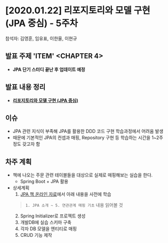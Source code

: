 # [2020.01.22] 리포지토리와 모델 구현 (JPA 중심) - 5주차
참석자: 김영훈, 임유표, 이한울, 이현규

## 발표 주제 'ITEM' <CHAPTER 4>
- **JPA 단기 스터디 끝난 후 업데이트 예정**

## 발표 내용 정리
- **[리포지토리와 모델 구현 (JPA 중심)](https://team-hst.netlify.com/posts/DDD/chapter4/)**

## 이슈
- JPA 관련 지식이 부족해 JPA를 활용한 DDD 코드 구현 학습과정에서 어려움 발생
- 때문에 기본적인 JPA의 컨셉과 매핑, Repository 구현 등 학습하는 시간을 1~2주 정도 갖고자 함

## 차주 계획
- 책에 나오는 주문 관련 테이블들을 대상으로 실제로 매핑해보는 실습을 한다.
  - Spring Boot + JPA 활용
- 상세계획
  1. [JPA 책 온라인 자료](https://ultrakain.gitbooks.io/jpa/)에서 아래 내용을 사전에 학습
    > `1. JPA 소개 ~ 5. 연관관계 매핑 기초` 내용 읽어볼 것
  2. Spring Initializer로 프로젝트 생성
  3. 개발DB에 실습 스키마 구축
  4. 각자 DB 모델을 엔티티로 매핑
  5. CRUD 기능 제작
